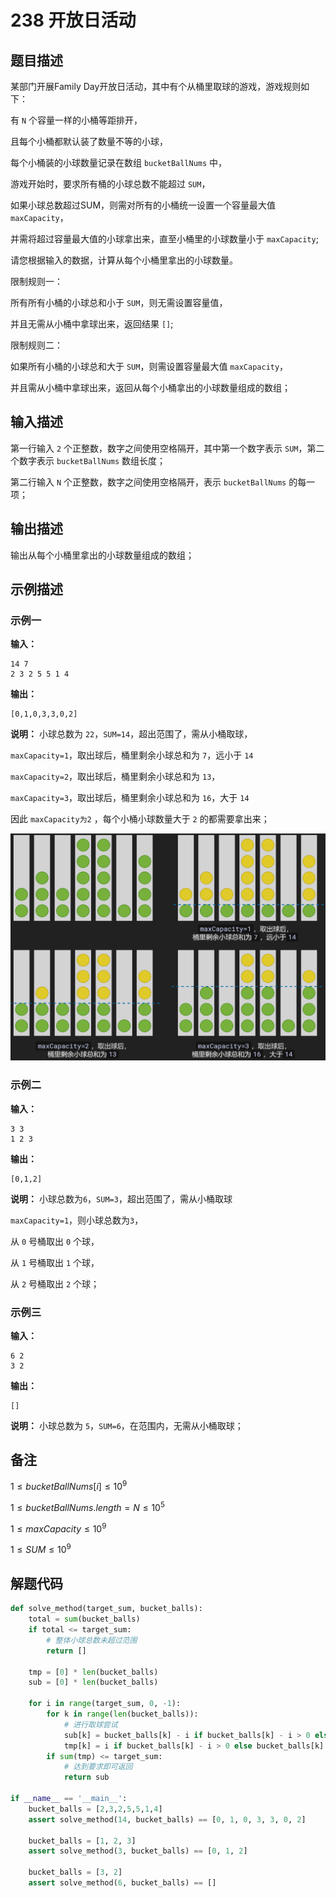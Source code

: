 # 238 开放日活动

## 题目描述
某部门开展Family Day开放日活动，其中有个从桶里取球的游戏，游戏规则如下：

有 `N` 个容量一样的小桶等距排开，

且每个小桶都默认装了数量不等的小球，

每个小桶装的小球数量记录在数组 `bucketBallNums` 中，

游戏开始时，要求所有桶的小球总数不能超过 `SUM`，

如果小球总数超过SUM，则需对所有的小桶统一设置一个容量最大值 `maxCapacity`，

并需将超过容量最大值的小球拿出来，直至小桶里的小球数量小于 `maxCapacity`;

请您根据输入的数据，计算从每个小桶里拿出的小球数量。

限制规则一：

所有所有小桶的小球总和小于 `SUM`，则无需设置容量值，

并且无需从小桶中拿球出来，返回结果 `[]`;

限制规则二：

如果所有小桶的小球总和大于 `SUM`，则需设置容量最大值 `maxCapacity`，

并且需从小桶中拿球出来，返回从每个小桶拿出的小球数量组成的数组；

## 输入描述
第一行输入 `2` 个正整数，数字之间使用空格隔开，其中第一个数字表示 `SUM`，第二个数字表示 `bucketBallNums` 数组长度；

第二行输入 `N` 个正整数，数字之间使用空格隔开，表示 `bucketBallNums` 的每一项；

## 输出描述
输出从每个小桶里拿出的小球数量组成的数组；

## 示例描述

### 示例一

**输入：**
```
14 7
2 3 2 5 5 1 4
```

**输出：**
```
[0,1,0,3,3,0,2]
```

**说明：** 
小球总数为 `22`，`SUM=14`，超出范围了，需从小桶取球，

`maxCapacity=1`，取出球后，桶里剩余小球总和为 `7`，远小于 `14`

`maxCapacity=2`，取出球后，桶里剩余小球总和为 `13`，

`maxCapacity=3`，取出球后，桶里剩余小球总和为 `16`，大于 `14`

因此 `maxCapacity为2` ，每个小桶小球数量大于 `2` 的都需要拿出来；

![](./images/238-001-description.png)

### 示例二

**输入：**
```
3 3
1 2 3
```

**输出：**
```
[0,1,2]
```

**说明：** 
小球总数为`6`，`SUM=3`，超出范围了，需从小桶取球

`maxCapacity=1`，则小球总数为`3`，

从 `0` 号桶取出 `0` 个球，

从 `1` 号桶取出 `1` 个球，

从 `2` 号桶取出 `2` 个球；

### 示例三

**输入：**
```
6 2
3 2
```

**输出：**
```
[]
```

**说明：** 
小球总数为 `5`，`SUM=6`，在范围内，无需从小桶取球；

## 备注
$1 \leq bucketBallNums[i] \leq 10^9$

$1 \leq bucketBallNums.length = N \leq 10^5$

$1 \leq maxCapacity \leq 10^9$

$1 \leq SUM \leq 10^9$

## 解题代码
``` python
def solve_method(target_sum, bucket_balls):
    total = sum(bucket_balls)
    if total <= target_sum:
        # 整体小球总数未超过范围
        return []
    
    tmp = [0] * len(bucket_balls)
    sub = [0] * len(bucket_balls)

    for i in range(target_sum, 0, -1):
        for k in range(len(bucket_balls)):
            # 进行取球尝试
            sub[k] = bucket_balls[k] - i if bucket_balls[k] - i > 0 else 0
            tmp[k] = i if bucket_balls[k] - i > 0 else bucket_balls[k]
        if sum(tmp) <= target_sum:
            # 达到要求即可返回
            return sub

if __name__ == '__main__':
    bucket_balls = [2,3,2,5,5,1,4]
    assert solve_method(14, bucket_balls) == [0, 1, 0, 3, 3, 0, 2]

    bucket_balls = [1, 2, 3]
    assert solve_method(3, bucket_balls) == [0, 1, 2]

    bucket_balls = [3, 2]
    assert solve_method(6, bucket_balls) == []
```